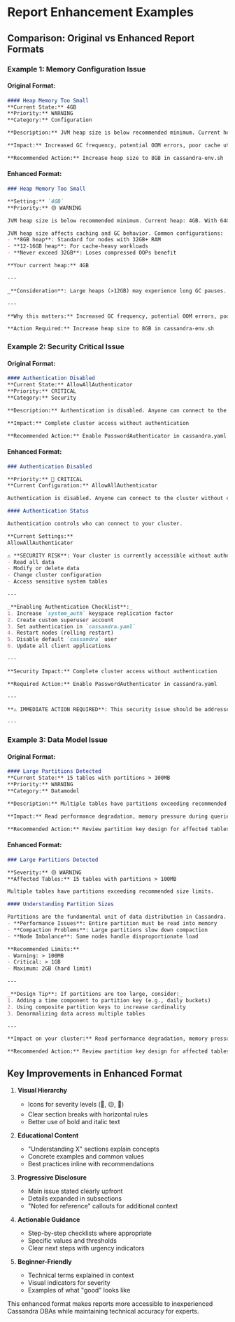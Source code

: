 # Report Enhancement Examples

## Comparison: Original vs Enhanced Report Formats

### Example 1: Memory Configuration Issue

#### Original Format:
```markdown
#### Heap Memory Too Small
**Current State:** 4GB  
**Priority:** WARNING  
**Category:** Configuration

**Description:** JVM heap size is below recommended minimum. Current heap: 4GB. With 64GB total RAM, recommended heap is 8-12GB.

**Impact:** Increased GC frequency, potential OOM errors, poor cache utilization

**Recommended Action:** Increase heap size to 8GB in cassandra-env.sh
```

#### Enhanced Format:
```markdown
### Heap Memory Too Small

**Setting:** `4GB`  
**Priority:** 🟡 WARNING

JVM heap size is below recommended minimum. Current heap: 4GB. With 64GB total RAM, recommended heap is 8-12GB.

JVM heap size affects caching and GC behavior. Common configurations:
- **8GB heap**: Standard for nodes with 32GB+ RAM
- **12-16GB heap**: For cache-heavy workloads
- **Never exceed 32GB**: Loses compressed OOPs benefit

**Your current heap:** 4GB

---

_**Consideration**: Large heaps (>12GB) may experience long GC pauses. Monitor GC logs and consider G1GC or ZGC for large heaps._

---

**Why this matters:** Increased GC frequency, potential OOM errors, poor cache utilization

**Action Required:** Increase heap size to 8GB in cassandra-env.sh
```

### Example 2: Security Critical Issue

#### Original Format:
```markdown
#### Authentication Disabled
**Current State:** AllowAllAuthenticator  
**Priority:** CRITICAL  
**Category:** Security

**Description:** Authentication is disabled. Anyone can connect to the cluster without credentials.

**Impact:** Complete cluster access without authentication

**Recommended Action:** Enable PasswordAuthenticator in cassandra.yaml
```

#### Enhanced Format:
```markdown
### Authentication Disabled

**Priority:** 🔴 CRITICAL  
**Current Configuration:** AllowAllAuthenticator

Authentication is disabled. Anyone can connect to the cluster without credentials.

#### Authentication Status

Authentication controls who can connect to your cluster.

**Current Settings:**
AllowAllAuthenticator

⚠️ **SECURITY RISK**: Your cluster is currently accessible without authentication. This allows anyone with network access to:
- Read all data
- Modify or delete data  
- Change cluster configuration
- Access sensitive system tables

---

_**Enabling Authentication Checklist**:_
1. Increase `system_auth` keyspace replication factor
2. Create custom superuser account
3. Set authentication in `cassandra.yaml`
4. Restart nodes (rolling restart)
5. Disable default `cassandra` user
6. Update all client applications

---

**Security Impact:** Complete cluster access without authentication

**Required Action:** Enable PasswordAuthenticator in cassandra.yaml

---

**⚠️ IMMEDIATE ACTION REQUIRED**: This security issue should be addressed within 24 hours to prevent potential data breaches or unauthorized access.

---
```

### Example 3: Data Model Issue

#### Original Format:
```markdown
#### Large Partitions Detected
**Current State:** 15 tables with partitions > 100MB  
**Priority:** WARNING  
**Category:** Datamodel

**Description:** Multiple tables have partitions exceeding recommended size limits.

**Impact:** Read performance degradation, memory pressure during queries

**Recommended Action:** Review partition key design for affected tables
```

#### Enhanced Format:
```markdown
### Large Partitions Detected

**Severity:** 🟡 WARNING  
**Affected Tables:** 15 tables with partitions > 100MB

Multiple tables have partitions exceeding recommended size limits.

#### Understanding Partition Sizes

Partitions are the fundamental unit of data distribution in Cassandra. Large partitions cause:
- **Performance Issues**: Entire partition must be read into memory
- **Compaction Problems**: Large partitions slow down compaction
- **Node Imbalance**: Some nodes handle disproportionate load

**Recommended Limits:**
- Warning: > 100MB
- Critical: > 1GB
- Maximum: 2GB (hard limit)

---

_**Design Tip**: If partitions are too large, consider:_
1. Adding a time component to partition key (e.g., daily buckets)
2. Using composite partition keys to increase cardinality
3. Denormalizing data across multiple tables

---

**Impact on your cluster:** Read performance degradation, memory pressure during queries

**Recommended Action:** Review partition key design for affected tables
```

## Key Improvements in Enhanced Format

1. **Visual Hierarchy**
   - Icons for severity levels (🔴, 🟡, 🔵)
   - Clear section breaks with horizontal rules
   - Better use of bold and italic text

2. **Educational Content**
   - "Understanding X" sections explain concepts
   - Concrete examples and common values
   - Best practices inline with recommendations

3. **Progressive Disclosure**
   - Main issue stated clearly upfront
   - Details expanded in subsections
   - "Noted for reference" callouts for additional context

4. **Actionable Guidance**
   - Step-by-step checklists where appropriate
   - Specific values and thresholds
   - Clear next steps with urgency indicators

5. **Beginner-Friendly**
   - Technical terms explained in context
   - Visual indicators for severity
   - Examples of what "good" looks like

This enhanced format makes reports more accessible to inexperienced Cassandra DBAs while maintaining technical accuracy for experts.